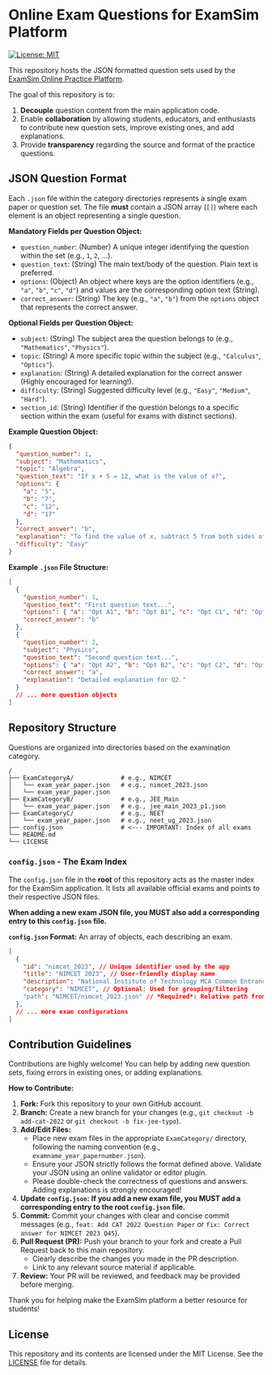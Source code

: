 # Online Exam Questions for ExamSim Platform

[![License: MIT](https://img.shields.io/badge/License-MIT-yellow.svg)](https://opensource.org/licenses/MIT) <!-- Optional License Badge -->

This repository hosts the JSON formatted question sets used by the [ExamSim Online Practice Platform](link-to-your-deployed-app-or-main-repo).

The goal of this repository is to:

1.  **Decouple** question content from the main application code.
2.  Enable **collaboration** by allowing students, educators, and enthusiasts to contribute new question sets, improve existing ones, and add explanations.
3.  Provide **transparency** regarding the source and format of the practice questions.

## JSON Question Format

Each `.json` file within the category directories represents a single exam paper or question set. The file **must** contain a JSON array (`[]`) where each element is an object representing a single question.

**Mandatory Fields per Question Object:**

*   `question_number`: (Number) A unique integer identifying the question within the set (e.g., `1`, `2`, ...).
*   `question_text`: (String) The main text/body of the question. Plain text is preferred.
*   `options`: (Object) An object where keys are the option identifiers (e.g., `"a"`, `"b"`, `"c"`, `"d"`) and values are the corresponding option text (String).
*   `correct_answer`: (String) The key (e.g., `"a"`, `"b"`) from the `options` object that represents the correct answer.

**Optional Fields per Question Object:**

*   `subject`: (String) The subject area the question belongs to (e.g., `"Mathematics"`, `"Physics"`).
*   `topic`: (String) A more specific topic within the subject (e.g., `"Calculus"`, `"Optics"`).
*   `explanation`: (String) A detailed explanation for the correct answer (Highly encouraged for learning!).
*   `difficulty`: (String) Suggested difficulty level (e.g., `"Easy"`, `"Medium"`, `"Hard"`).
*   `section_id`: (String) Identifier if the question belongs to a specific section within the exam (useful for exams with distinct sections).

**Example Question Object:**

```json
{
  "question_number": 1,
  "subject": "Mathematics",
  "topic": "Algebra",
  "question_text": "If x + 5 = 12, what is the value of x?",
  "options": {
    "a": "5",
    "b": "7",
    "c": "12",
    "d": "17"
  },
  "correct_answer": "b",
  "explanation": "To find the value of x, subtract 5 from both sides of the equation: x + 5 - 5 = 12 - 5. This simplifies to x = 7.",
  "difficulty": "Easy"
}
```

**Example `.json` File Structure:**

```json
[
  {
    "question_number": 1,
    "question_text": "First question text...",
    "options": { "a": "Opt A1", "b": "Opt B1", "c": "Opt C1", "d": "Opt D1" },
    "correct_answer": "b"
  },
  {
    "question_number": 2,
    "subject": "Physics",
    "question_text": "Second question text...",
    "options": { "a": "Opt A2", "b": "Opt B2", "c": "Opt C2", "d": "Opt D2" },
    "correct_answer": "a",
    "explanation": "Detailed explanation for Q2."
  }
  // ... more question objects
]
```

## Repository Structure

Questions are organized into directories based on the examination category.

```
/
├── ExamCategoryA/             # e.g., NIMCET
│   └── exam_year_paper.json   # e.g., nimcet_2023.json
│   └── exam_year_paper.json
├── ExamCategoryB/             # e.g., JEE_Main
│   └── exam_year_paper.json   # e.g., jee_main_2023_p1.json
├── ExamCategoryC/             # e.g., NEET
│   └── exam_year_paper.json   # e.g., neet_ug_2023.json
├── config.json                # <--- IMPORTANT: Index of all exams
└── README.md
└── LICENSE
```

### `config.json` - The Exam Index

The `config.json` file in the **root** of this repository acts as the master index for the ExamSim application. It lists all available official exams and points to their respective JSON files.

**When adding a new exam JSON file, you MUST also add a corresponding entry to this `config.json` file.**

**`config.json` Format:** An array of objects, each describing an exam.

```json
[
  {
    "id": "nimcet_2023", // Unique identifier used by the app
    "title": "NIMCET 2023", // User-friendly display name
    "description": "National Institute of Technology MCA Common Entrance Test 2023", // Short description
    "category": "NIMCET", // Optional: Used for grouping/filtering
    "path": "NIMCET/nimcet_2023.json" // *Required*: Relative path from repo root to the JSON file
  },
  // ... more exam configurations
]
```

## Contribution Guidelines

Contributions are highly welcome! You can help by adding new question sets, fixing errors in existing ones, or adding explanations.

**How to Contribute:**

1.  **Fork:** Fork this repository to your own GitHub account.
2.  **Branch:** Create a new branch for your changes (e.g., `git checkout -b add-cat-2022` or `git checkout -b fix-jee-typo`).
3.  **Add/Edit Files:**
    *   Place new exam files in the appropriate `ExamCategory/` directory, following the naming convention (e.g., `examname_year_papernumber.json`).
    *   Ensure your JSON strictly follows the format defined above. Validate your JSON using an online validator or editor plugin.
    *   Please double-check the correctness of questions and answers. Adding explanations is strongly encouraged!
4.  **Update `config.json`:** **If you add a new exam file, you MUST add a corresponding entry to the root `config.json` file.**
5.  **Commit:** Commit your changes with clear and concise commit messages (e.g., `feat: Add CAT 2022 Question Paper` or `fix: Correct answer for NIMCET 2023 Q45`).
6.  **Pull Request (PR):** Push your branch to your fork and create a Pull Request back to this main repository.
    *   Clearly describe the changes you made in the PR description.
    *   Link to any relevant source material if applicable.
7.  **Review:** Your PR will be reviewed, and feedback may be provided before merging.

Thank you for helping make the ExamSim platform a better resource for students!

## License

This repository and its contents are licensed under the MIT License. See the [LICENSE](LICENSE) file for details.
